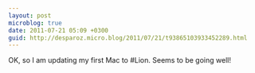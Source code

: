```yaml
---
layout: post
microblog: true
date: 2011-07-21 05:09 +0300
guid: http://desparoz.micro.blog/2011/07/21/t93865103933452289.html
---
```

OK, so I am updating my first Mac to #Lion. Seems to be going well!
